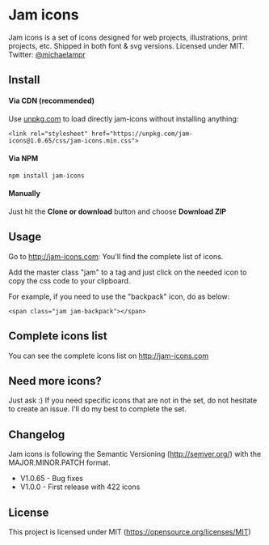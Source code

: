 # Jam icons
Jam icons is a set of icons designed for web projects, illustrations, print projects, etc. Shipped in both font &amp; svg versions. Licensed under MIT. Twitter: [@michaelampr](https://twitter.com/michaelampr)

## Install
#### Via CDN (recommended) 
Use [unpkg.com](https://unpkg.com) to load directly jam-icons without installing anything:

    <link rel="stylesheet" href="https://unpkg.com/jam-icons@1.0.65/css/jam-icons.min.css">


#### Via NPM

    npm install jam-icons


#### Manually
Just hit the **Clone or download** button and choose **Download ZIP**



## Usage
Go to http://jam-icons.com: You'll find the complete list of icons. 

Add the master class "jam" to a tag and just click on the needed icon to copy the css code to your clipboard. 

For example, if you need to use the "backpack" icon, do as below:

    <span class="jam jam-backpack"></span>




## Complete icons list
You can see the complete icons list on http://jam-icons.com 



## Need more icons?
Just ask :) 
If you need specific icons that are not in the set, do not hesitate to create an issue. I'll do my best to complete the set.



## Changelog
Jam icons is following the Semantic Versioning (http://semver.org/) with the MAJOR.MINOR.PATCH format.
- V1.0.65 - Bug fixes
- V1.0.0 - First release with 422 icons



## License
This project is licensed under MIT (https://opensource.org/licenses/MIT)
